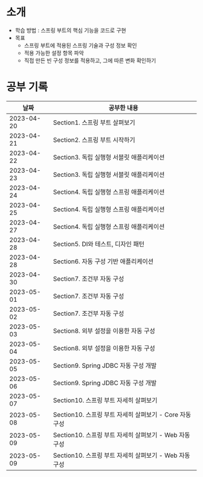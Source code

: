 # 소개

- 학습 방법 : 스프링 부트의 핵심 기능을 코드로 구현
- 목표 
  - 스프링 부트에 적용된 스프링 기술과 구성 정보 확인
  - 적용 가능한 설정 항목 파악
  - 직접 만든 빈 구성 정보를 적용하고, 그에 따른 변화 확인하기


# 공부 기록


| 날짜         | 공부한 내용                                 |
|------------|----------------------------------------|
| 2023-04-20 | Section1. 스프링 부트 살펴보기                  |
| 2023-04-21 | Section2. 스프링 부트 시작하기                  |
| 2023-04-22 | Section3. 독립 실행형 서블릿 애플리케이션            |
| 2023-04-23 | Section3. 독립 실행형 서블릿 애플리케이션            |
| 2023-04-24 | Section4. 독립 실행형 스프링 애플리케이션            |
| 2023-04-25 | Section4. 독립 실행형 스프링 애플리케이션            |
| 2023-04-27 | Section4. 독립 실행형 스프링 애플리케이션            |
| 2023-04-28 | Section5. DI와 테스트, 디자인 패턴              |
| 2023-04-28 | Section6. 자동 구성 기반 애플리케이션              |
| 2023-04-30 | Section7. 조건부 자동 구성                    |
| 2023-05-01 | Section7. 조건부 자동 구성                    |
| 2023-05-02 | Section7. 조건부 자동 구성                    |
| 2023-05-03 | Section8. 외부 설정을 이용한 자동 구성             |
| 2023-05-04 | Section8. 외부 설정을 이용한 자동 구성             |
| 2023-05-05 | Section9. Spring JDBC 자동 구성 개발         |
| 2023-05-06 | Section9. Spring JDBC 자동 구성 개발         |
| 2023-05-07 | Section10. 스프링 부트 자세히 살펴보기             |
| 2023-05-08 | Section10. 스프링 부트 자세히 살펴보기 - Core 자동구성 |
| 2023-05-09 | Section10. 스프링 부트 자세히 살펴보기 - Web 자동구성  |
| 2023-05-09 | Section10. 스프링 부트 자세히 살펴보기 - Web 자동구성  |

